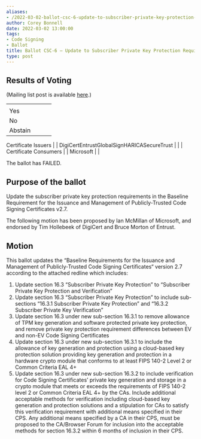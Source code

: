 ```yaml
---
aliases:
- /2022-03-02-ballot-csc-6-update-to-subscriber-private-key-protection-requirements/
author: Corey Bonnell
date: 2022-03-02 13:00:00
tags:
- Code Signing
- Ballot
title: Ballot CSC-6 – Update to Subscriber Private Key Protection Requirements
type: post
---
```


## Results of Voting 

(Mailing list post is available [here][1].)

| | | | |
| --- | --- | --- | --- |
| |
Yes |
No |
Abstain | |
Certificate Issuers
| |
DigiCertEntrustGlobalSignHARICASecureTrust
| | |
Certificate Consumers
| |
Microsoft
| |

The ballot has FAILED.

## Purpose of the ballot 

Update the subscriber private key protection requirements in the Baseline Requirement for the Issuance and Management of Publicly-Trusted Code Signing Certificates v2.7.

The following motion has been proposed by Ian McMillan of Microsoft, and endorsed by Tim Hollebeek of DigiCert and Bruce Morton of Entrust.

## Motion 

This ballot updates the “Baseline Requirements for the Issuance and Management of Publicly‐Trusted Code Signing Certificates“ version 2.7 according to the attached redline which includes:

1. Update section 16.3 “Subscriber Private Key Protection” to “Subscriber Private Key Protection and Verification”
1. Update section 16.3 “Subscriber Private Key Protection” to include sub-sections “16.3.1 Subscriber Private Key Protection” and “16.3.2 Subscriber Private Key Verification”
1. Update section 16.3 under new sub-section 16.3.1 to remove allowance of TPM key generation and software protected private key protection, and remove private key protection requirement differences between EV and non-EV Code Signing Certificates
1. Update section 16.3 under new sub-section 16.3.1 to include the allowance of key generation and protection using a cloud-based key protection solution providing key generation and protection in a hardware crypto module that conforms to at least FIPS 140-2 Level 2 or Common Criteria EAL 4+
1. Update section 16.3 under new sub-section 16.3.2 to include verification for Code Signing Certificates’ private key generation and storage in a crypto module that meets or exceeds the requirements of FIPS 140-2 level 2 or Common Criteria EAL 4+ by the CAs. Include additional acceptable methods for verification including cloud-based key generation and protection solutions and a stipulation for CAs to satisfy this verification requirement with additional means specified in their CPS. Any additional means specified by a CA in their CPS, must be proposed to the CA/Browser Forum for inclusion into the acceptable methods for section 16.3.2 within 6 months of inclusion in their CPS.

[1]: https://lists.cabforum.org/pipermail/cscwg-public/2022-March/000722.html